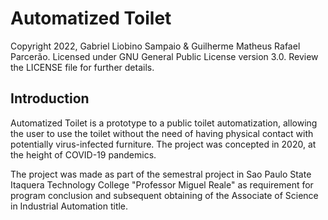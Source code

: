 # Automatized Toilet

Copyright 2022, Gabriel Liobino Sampaio & Guilherme Matheus Rafael Parcerão. Licensed under GNU General Public License version 3.0. Review the LICENSE file for further details.

## Introduction

Automatized Toilet is a prototype to a public toilet automatization, allowing the user to use the toilet without the need of having physical contact with potentially virus-infected furniture. The project was concepted in 2020, at the height of COVID-19 pandemics.

The project was made as part of the semestral project in Sao Paulo State Itaquera Technology College "Professor Miguel Reale" as requirement for program conclusion and subsequent obtaining of the Associate of Science in Industrial Automation title.
